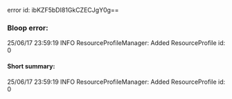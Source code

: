 error id: ibKZF5bDI81GkCZECJgY0g==
### Bloop error:

25/06/17 23:59:19 INFO ResourceProfileManager: Added ResourceProfile id: 0
#### Short summary: 

25/06/17 23:59:19 INFO ResourceProfileManager: Added ResourceProfile id: 0